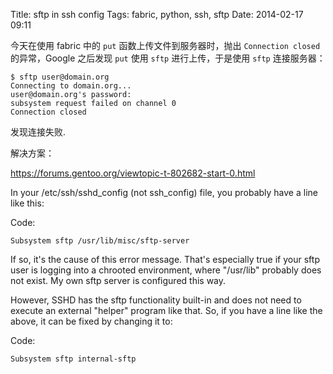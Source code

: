 Title: sftp in ssh config
Tags: fabric, python, ssh, sftp
Date: 2014-02-17 09:11

今天在使用 fabric 中的 `put` 函数上传文件到服务器时，抛出 `Connection closed` 的异常，Google 之后发现 `put` 使用 `sftp` 进行上传，于是使用 `sftp` 连接服务器：

    $ sftp user@domain.org 
    Connecting to domain.org... 
    user@domain.org's password: 
    subsystem request failed on channel 0 
    Connection closed 

发现连接失败.

解决方案：

https://forums.gentoo.org/viewtopic-t-802682-start-0.html

In your /etc/ssh/sshd_config (not ssh_config) file, you probably have a line like this: 

Code:

    Subsystem sftp /usr/lib/misc/sftp-server


If so, it's the cause of this error message. That's especially true if your sftp user is logging into a chrooted environment, where "/usr/lib" probably does not exist. My own sftp server is configured this way. 

However, SSHD has the sftp functionality built-in and does not need to execute an external "helper" program like that. So, if you have a line like the above, it can be fixed by changing it to: 

Code:

    Subsystem sftp internal-sftp
